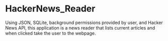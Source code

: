 # HackerNews_Reader
Using JSON, SQLite, background permissions provided by user, and Hacker News API, this application is a news reader that lists current articles and when clicked take the user to the webpage.
